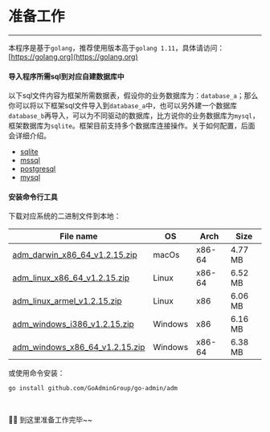# 准备工作
---

本程序是基于```golang```，推荐使用版本高于```golang 1.11```，具体请访问：[https://golang.org](https://golang.org)

#### 导入程序所需sql到对应自建数据库中

以下sql文件内容为框架所需数据表，假设你的业务数据库为：```database_a```；那么你可以将以下框架sql文件导入到```database_a```中，也可以另外建一个数据库```database_b```再导入，可以为不同驱动的数据库，比方说你的业务数据库为```mysql```，框架数据库为```sqlite```。框架目前支持多个数据库连接操作。关于如何配置，后面会详细介绍。

- [sqlite](https://gitee.com/go-admin/go-admin/raw/master/data/admin.db)
- [mssql](https://gitee.com/go-admin/go-admin/raw/master/data/admin.mssql)
- [postgresql](https://gitee.com/go-admin/go-admin/raw/master/data/admin.pgsql)
- [mysql](https://gitee.com/go-admin/go-admin/raw/master/data/admin.sql)

#### 安装命令行工具

下载对应系统的二进制文件到本地：

|  File name   | OS  | Arch  | Size  |
|  ----  | ----  | ----  |----  |
| [adm_darwin_x86_64_v1.2.15.zip](http://file.go-admin.cn/go_admin/cli/v1_2_15/adm_darwin_x86_64_v1.2.15.zip)  | macOs | x86-64 | 4.77 MB
| [adm_linux_x86_64_v1.2.15.zip](http://file.go-admin.cn/go_admin/cli/v1_2_15/adm_linux_x86_64_v1.2.15.zip)  | Linux | x86-64   | 6.52 MB
| [adm_linux_armel_v1.2.15.zip](http://file.go-admin.cn/go_admin/cli/v1_2_15/adm_linux_armel_v1.2.15.zip)  | Linux | x86   | 6.06 MB
| [adm_windows_i386_v1.2.15.zip](http://file.go-admin.cn/go_admin/cli/v1_2_15/adm_windows_i386_v1.2.15.zip)  | Windows | x86  |6.16 MB
| [adm_windows_x86_64_v1.2.15.zip](http://file.go-admin.cn/go_admin/cli/v1_2_15/adm_windows_x86_64_v1.2.15.zip)  | Windows | x86-64   |6.38 MB



或使用命令安装：

```
go install github.com/GoAdminGroup/go-admin/adm
```

<br>

🍺🍺 到这里准备工作完毕~~